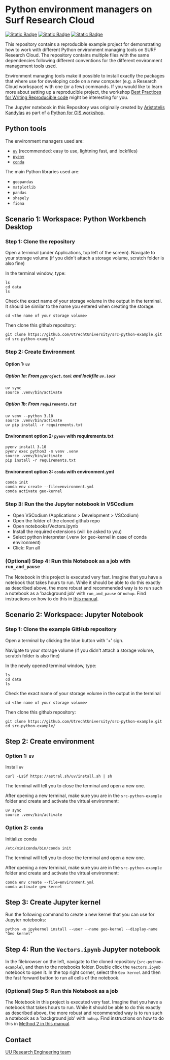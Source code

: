 # Python environment managers on Surf Research Cloud

[![Static Badge](https://img.shields.io/badge/Python-black?style=flat-square&logo=python&logoColor=blue&labelColor=gray&color=yellow)](https://www.python.org/)
[![Static Badge](https://img.shields.io/badge/jupyter-blue?style=flat-square&logo=jupyter&logoColor=white&labelColor=gray&color=orange)](https://jupyter.org/)
[![Static Badge](https://img.shields.io/badge/MIT%20License%20-blue?style=flat-square)](https://github.com/UtrechtUniversity/src-jupyter-workshop-template/blob/main/LICENSE)

This repository contains a reproducible example project for demonstrating how to work with different Python environment managing tools on SURF Research Cloud. The repository contains multiple files with the same dependencies following different conventions for the different environment management tools used.

Environment managing tools make it possible to install exactly the packages that where use for developing code on a new computer (e.g. a Research Cloud workspace) with one (or a few) commands. If you would like to learn more about setting up a reproducible project, the workshop [Best Practices for Writing Reproducible code](https://www.uu.nl/en/research/research-data-management/training-workshops/best-practices-for-writing-reproducible-code) might be interesting for you.

The Jupyter notebook in this Repository was originally created by [Aristotelis Kandylas](https://github.com/AristotleKandylas) as part of a [Python for GIS workshop](https://github.com/UtrechtUniversity/gis-python-power).

## Python tools

The environment managers used are:

- [`uv`](https://docs.astral.sh/uv/) (recommended: easy to use, lightning fast, and lockfiles)
- [`pyenv`](https://github.com/pyenv/pyenv)
- [`conda`](https://docs.conda.io/en/latest/)

The main Python libraries used are:

- `geopandas`
- `matplotlib`
- `pandas`
- `shapely`
- `fiona`

## Scenario 1: Workspace: Python Workbench Desktop 

### Step 1: Clone the repository
Open a terminal (under Applications, top left of the screen).
Navigate to your storage volume (if you didn't attach a storage volume, scratch folder is also fine)

In the terminal window, type:
```
ls
cd data
ls
```
Check the exact name of your storage volume in the output in the terminal. It should be similar to the name you entered when creating the storage.

```
cd <the name of your storage volume>
```
Then clone this github repository:

```
git clone https://github.com/UtrechtUniversity/src-python-example.git
cd src-python-example/
```

### Step 2: Create Environment 

#### Option 1: `uv`
##### Option 1a: From `pyproject.toml` and lockfile `uv.lock`

```
uv sync
source .venv/bin/activate
```

##### Option 1b: From `requirements.txt`

```
uv venv --python 3.10
source .venv/bin/activate
uv pip install -r requirements.txt
```

#### Environment option 2: `pyenv` with requirements.txt

```
pyenv install 3.10
pyenv exec python3 -m venv .venv
source .venv/bin/activate
pip install -r requirements.txt
```

#### Environment option 3: `conda` with environment.yml

```
conda init
conda env create --file=environment.yml
conda activate geo-kernel
```

### Step 3: Run the the Jupyter notebook in VSCodium

- Open VSCodium (Applications > Development > VSCodium)
- Open the folder of the cloned github repo
- Open notebooks/Vectors.ipynb
- Install the required extensions (will be asked to you)
- Select python interpreter (.venv (or geo-kernel in case of conda environment)
- Click: Run all

### (Optional) Step 4: Run this Notebook as a job with `run_and_pause`

The Notebook in this project is executed very fast. Imagine that you have a notebook that takes hours to run. While it should be able to do this exactly as described above, the more robust and recommended way is to run such a notebook as a 'background job' with `run_and_pause` or `nohup`. Find instructions on how to do this in [this manual](https://utrechtuniversity.github.io/vre-docs/docs/manuals/long-jobs.html).

## Scenario 2: Workspace: Jupyter Notebook

### Step 1: Clone the example GitHub repository

Open a terminal by clicking the blue button with '+' sign.

Navigate to your storage volume (if you didn't attach a storage volume, scratch folder is also fine)

In the newly opened terminal window, type:
```
ls
cd data
ls
```
Check the exact name of your storage volume in the output in the terminal

```
cd <the name of your storage volume>
```
Then clone this github repository:

```
git clone https://github.com/UtrechtUniversity/src-python-example.git
cd src-python-example/
```

## Step 2: Create environment

### Option 1: `uv` 

Install `uv`
```
curl -LsSf https://astral.sh/uv/install.sh | sh
```
The terminal will tell you to close the terminal and open a new one.

After opening a new terminal, make sure you are in the `src-python-example` folder and create and activate the virtual environment:

```
uv sync
source .venv/bin/activate
```

### Option 2: `conda` 

Initialize conda
```
/etc/miniconda/bin/conda init
```
The terminal will tell you to close the terminal and open a new one.

After opening a new terminal, make sure you are in the `src-python-example` folder and create and activate the virtual environment:

```
conda env create --file=environment.yml
conda activate geo-kernel
```

## Step 3: Create Jupyter kernel

Run the following command to create a new kernel that you can use for Jupyter notebooks:
```
python -m ipykernel install --user --name geo-kernel --display-name "Geo kernel" 
```

## Step 4: Run the `Vectors.ipynb` Jupyter notebook
In the filebrowser on the left, navigate to the cloned repository (`src-python-example`), and then to the notebooks folder.
Double click the `Vectors.ipynb` notebook to open it. 
In the top right corner, select the `Geo kernel` and then the fast forward button to run all cells of the notebook.

### (Optional) Step 5: Run this Notebook as a job

The Notebook in this project is executed very fast. Imagine that you have a notebook that takes hours to run. While it should be able to do this exactly as described above, the more robust and recommended way is to run such a notebook as a 'background job' with `nohup`. Find instructions on how to do this in [Method 2 in this manual](https://utrechtuniversity.github.io/vre-docs/docs/manuals/long-jobs.html#method-2-using-nohup).

## Contact

[UU Research Engineering team](https://www.uu.nl/research-engineering)
